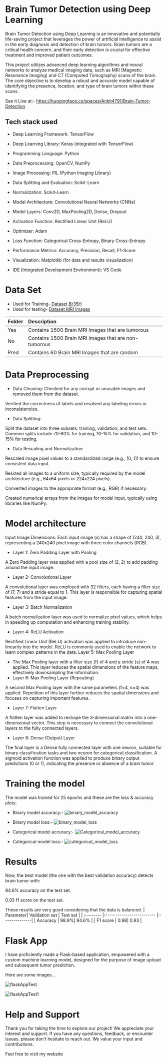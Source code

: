 
# Brain Tumor Detection using Deep Learning

Brain Tumor Detection using Deep Learning is an innovative and potentially life-saving project that leverages the power of artificial intelligence to assist in the early diagnosis and detection of brain tumors. Brain tumors are a critical health concern, and their early detection is crucial for effective treatment and improved patient outcomes.

This project utilizes advanced deep learning algorithms and neural networks to analyze medical imaging data, such as MRI (Magnetic Resonance Imaging) and CT (Computed Tomography) scans of the brain. The core objective is to develop a robust and accurate model capable of identifying the presence, location, and type of brain tumors within these scans.

See it Live at:- https://huggingface.co/spaces/Ankit4791/Brain-Tumor-Detection

## Tech stack used
- Deep Learning Framework: TensorFlow

- Deep Learning Library: Keras (integrated with TensorFlow)

- Programming Language: Python

- Data Preprocessing: OpenCV, NumPy

- Image Processing: PIL (Python Imaging Library)

- Data Splitting and Evaluation: Scikit-Learn

- Normalization: Scikit-Learn

- Model Architecture: Convolutional Neural Networks (CNNs)

- Model Layers: Conv2D, MaxPooling2D, Dense, Dropout

- Activation Function: Rectified Linear Unit (ReLU)

- Optimizer: Adam

- Loss Function: Categorical Cross-Entropy, Binary Cross-Entropy

- Performance Metrics: Accuracy, Precision, Recall, F1-Score

- Visualization: Matplotlib (for data and results visualization)

- IDE (Integrated Development Environment): VS Code

# Data Set





 - Used for Training- [Dataset Br35H](https://www.kaggle.com/datasets/ahmedhamada0/brain-tumor-detection)
 - Used for testing- [Dataset MRI Images](https://www.kaggle.com/datasets/navoneel/brain-mri-images-for-brain-tumor-detection)
 
 

| Folder| Description               |
| :-------- |:------------------------- |
| Yes | Contains 1500 Brain MRI Images that are tumorous|
| No  | Contains 1500 Brain MRI Images that are non-tumorous |
| Pred | Contains 60 Brain MRI Images that are random



# Data Preprocessing

- Data Cleaning:
Checked for any corrupt or unusable images and removed them from the dataset.

Verified the correctness of labels and resolved any labeling errors or inconsistencies.

- Data Splitting:

Split the dataset into three subsets: training, validation, and test sets. Common splits include 70-80% for training, 10-15% for validation, and 10-15% for testing.

- Data Rescaling and Normalization:

Rescaled image pixel values to a standardized range (e.g., [0, 1]) to ensure consistent data input.

Resized all images to a uniform size, typically required by the model architecture (e.g., 64x64 pixels or 224x224 pixels).

Converted images to the appropriate format (e.g., RGB) if necessary.

Created numerical arrays from the images for model input, typically using libraries like NumPy.





# Model architecture

Input Image Dimensions: Each input image (x) has a shape of (240, 240, 3), representing a 240x240 pixel image with three color channels (RGB).

- Layer 1: Zero Padding Layer with Pooling

A Zero Padding layer was applied with a pool size of (2, 2) to add padding around the input image.
- Layer 2: Convolutional Layer

A convolutional layer was employed with 32 filters, each having a filter size of (7, 7) and a stride equal to 1.
This layer is responsible for capturing spatial features from the input image.
- Layer 3: Batch Normalization

A batch normalization layer was used to normalize pixel values, which helps in speeding up computation and enhancing training stability.
- Layer 4: ReLU Activation

Rectified Linear Unit (ReLU) activation was applied to introduce non-linearity into the model.
ReLU is commonly used to enable the network to learn complex patterns in the data.
Layer 5: Max Pooling Layer

- The Max Pooling layer with a filter size (f) of 4 and a stride (s) of 4 was applied.
This layer reduces the spatial dimensions of the feature maps, effectively downsampling the information.
- Layer 6: Max Pooling Layer (Repeating)

A second Max Pooling layer with the same parameters (f=4, s=4) was applied.
Repetition of this layer further reduces the spatial dimensions and focuses on capturing important features.
- Layer 7: Flatten Layer

A flatten layer was added to reshape the 3-dimensional matrix into a one-dimensional vector.
This step is necessary to connect the convolutional layers to the fully connected layers.
- Layer 8: Dense (Output) Layer

The final layer is a Dense fully connected layer with one neuron, suitable for binary classification tasks and two neuron for categorical classification.
A sigmoid activation function was applied to produce binary output predictions (0 or 1), indicating the presence or absence of a brain tumor.

# Training the model

The model was trained for 25 epochs and these are the loss & accuracy plots:

- Binary model accuracy:- 
![binary_model_accuracy](https://github.com/ankitsinha4791/Brain-Tumor-Detection/assets/97782545/122fd5b7-24a6-44ee-b353-02c02fb49c47)

- Binary model loss:-
![binary_model_loss](https://github.com/ankitsinha4791/Brain-Tumor-Detection/assets/97782545/40de8e52-0148-49b4-98f7-a111ef1df1eb)

- Categorical model accuracy:-
 ![Categorical_model_accuracy](https://github.com/ankitsinha4791/Brain-Tumor-Detection/assets/97782545/fe73487d-0d7e-4de6-bc1c-0fd6787474aa)

- Categorical model loss:-
![categorical_model_loss](https://github.com/ankitsinha4791/Brain-Tumor-Detection/assets/97782545/e07bcca9-0f47-4f18-8a92-e93fb91fad04)



# Results
Now, the best model (the one with the best validation accuracy) detects brain tumor with:

94.6% accuracy on the test set.

0.93 f1 score on the test set.

These resutls are very good considering that the data is balanced.
| Parameter| Validation set | Test set |
| :-------- |:------------------------- |:--------------|
| Accuracy | 98.9%|    94.6%          |
| F1 score | 0.98|   0.93         |



# Flask App

I have proficiently made a Flask-based application, empowered with a custom machine learning model, designed for the purpose of image upload and subsequent tumor prediction.

Here are some images...

![flaskAppTest](https://github.com/ankitsinha4791/Brain-Tumor-Detection/assets/97782545/ff739b7c-6eff-411c-b67a-57556fe62ecc)

![flaskAppTest1](https://github.com/ankitsinha4791/Brain-Tumor-Detection/assets/97782545/d563d3d7-3c75-4df7-9c60-d118627f408c)

# Help and Support
Thank you for taking the time to explore our project! We appreciate your interest and support. If you have any questions, feedback, or encounter issues, please don't hesitate to reach out. We value your input and contributions.

Feel free to visit my website